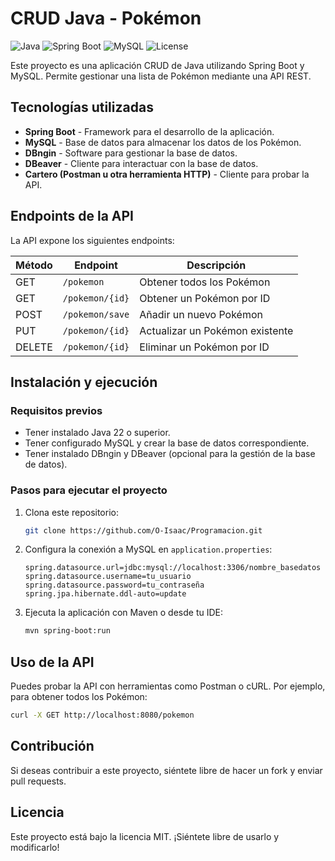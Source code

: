 # CRUD Java - Pokémon

![Java](https://img.shields.io/badge/Java-22%2B-blue) ![Spring Boot](https://img.shields.io/badge/Spring%20Boot-3.0-green) ![MySQL](https://img.shields.io/badge/MySQL-8.0-orange) ![License](https://img.shields.io/badge/License-MIT-yellow)

Este proyecto es una aplicación CRUD de Java utilizando Spring Boot y MySQL. Permite gestionar una lista de Pokémon mediante una API REST.

## Tecnologías utilizadas
- **Spring Boot** - Framework para el desarrollo de la aplicación.
- **MySQL** - Base de datos para almacenar los datos de los Pokémon.
- **DBngin** - Software para gestionar la base de datos.
- **DBeaver** - Cliente para interactuar con la base de datos.
- **Cartero (Postman u otra herramienta HTTP)** - Cliente para probar la API.

## Endpoints de la API
La API expone los siguientes endpoints:

| Método | Endpoint            | Descripción                          |
|--------|---------------------|--------------------------------------|
| GET    | `/pokemon`         | Obtener todos los Pokémon           |
| GET    | `/pokemon/{id}`    | Obtener un Pokémon por ID           |
| POST   | `/pokemon/save`    | Añadir un nuevo Pokémon             |
| PUT    | `/pokemon/{id}`    | Actualizar un Pokémon existente     |
| DELETE | `/pokemon/{id}`    | Eliminar un Pokémon por ID          |

## Instalación y ejecución
### Requisitos previos
- Tener instalado Java 22 o superior.
- Tener configurado MySQL y crear la base de datos correspondiente.
- Tener instalado DBngin y DBeaver (opcional para la gestión de la base de datos).

### Pasos para ejecutar el proyecto
1. Clona este repositorio:
   ```sh
   git clone https://github.com/O-Isaac/Programacion.git
   ```
2. Configura la conexión a MySQL en `application.properties`:
   ```properties
   spring.datasource.url=jdbc:mysql://localhost:3306/nombre_basedatos
   spring.datasource.username=tu_usuario
   spring.datasource.password=tu_contraseña
   spring.jpa.hibernate.ddl-auto=update
   ```
3. Ejecuta la aplicación con Maven o desde tu IDE:
   ```sh
   mvn spring-boot:run
   ```

## Uso de la API
Puedes probar la API con herramientas como Postman o cURL. Por ejemplo, para obtener todos los Pokémon:
```sh
curl -X GET http://localhost:8080/pokemon
```

## Contribución
Si deseas contribuir a este proyecto, siéntete libre de hacer un fork y enviar pull requests.

## Licencia
Este proyecto está bajo la licencia MIT. ¡Siéntete libre de usarlo y modificarlo!

